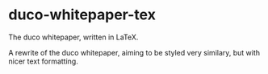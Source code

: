 # duco-whitepaper-tex
The duco whitepaper, written in LaTeX.

A rewrite of the duco whitepaper, aiming to be styled very similary, but with nicer text formatting.

